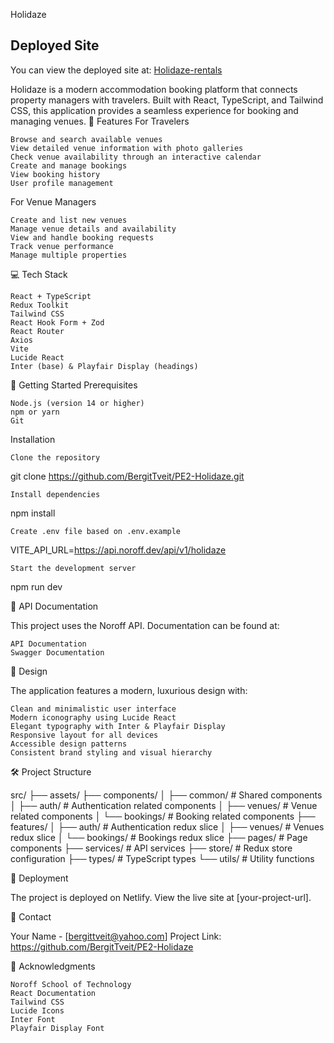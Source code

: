 Holidaze
## Deployed Site

You can view the deployed site at: [Holidaze-rentals](https://holidaze-rentals.netlify.app/)

Holidaze is a modern accommodation booking platform that connects property managers with travelers. Built with React, TypeScript, and Tailwind CSS, this application provides a seamless experience for booking and managing venues.
🌟 Features
For Travelers

    Browse and search available venues
    View detailed venue information with photo galleries
    Check venue availability through an interactive calendar
    Create and manage bookings
    View booking history
    User profile management

For Venue Managers

    Create and list new venues
    Manage venue details and availability
    View and handle booking requests
    Track venue performance
    Manage multiple properties

💻 Tech Stack

    React + TypeScript
    Redux Toolkit
    Tailwind CSS
    React Hook Form + Zod
    React Router
    Axios
    Vite
    Lucide React
    Inter (base) & Playfair Display (headings)

🚀 Getting Started
Prerequisites

    Node.js (version 14 or higher)
    npm or yarn
    Git

Installation

    Clone the repository

git clone https://github.com/BergitTveit/PE2-Holidaze.git

    Install dependencies

npm install

    Create .env file based on .env.example

VITE_API_URL=https://api.noroff.dev/api/v1/holidaze

    Start the development server

npm run dev

📝 API Documentation

This project uses the Noroff API. Documentation can be found at:

    API Documentation
    Swagger Documentation

🎨 Design

The application features a modern, luxurious design with:

    Clean and minimalistic user interface
    Modern iconography using Lucide React
    Elegant typography with Inter & Playfair Display
    Responsive layout for all devices
    Accessible design patterns
    Consistent brand styling and visual hierarchy

🛠 Project Structure

src/
├── assets/
├── components/
│ ├── common/ # Shared components
│ ├── auth/ # Authentication related components
│ ├── venues/ # Venue related components
│ └── bookings/ # Booking related components
├── features/
│ ├── auth/ # Authentication redux slice
│ ├── venues/ # Venues redux slice
│ └── bookings/ # Bookings redux slice
├── pages/ # Page components
├── services/ # API services
├── store/ # Redux store configuration
├── types/ # TypeScript types
└── utils/ # Utility functions

🚀 Deployment

The project is deployed on Netlify. View the live site at [your-project-url].

👥 Contact

Your Name - [bergittveit@yahoo.com] Project Link: https://github.com/BergitTveit/PE2-Holidaze

🙏 Acknowledgments

    Noroff School of Technology
    React Documentation
    Tailwind CSS
    Lucide Icons
    Inter Font
    Playfair Display Font
